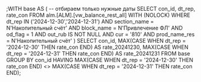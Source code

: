 ;WITH base AS (                       -- отбираем только нужные даты
    SELECT con_id, dt_rep, rate_con
    FROM   alm.[ALM].[vw_balance_rest_all] WITH (NOLOCK)
    WHERE  dt_rep IN ('2024-12-30','2024-12-31')
      AND  section_name  = N'Накопительный счёт'
      AND  block_name    = N'Привлечение ФЛ'
      AND  od_flag       = 1
      AND  out_rub      IS NOT NULL
      AND  cur           = '810'
      AND  prod_name_res = N'Накопительный счёт'
)
SELECT
       con_id,
       MAX(CASE WHEN dt_rep = '2024-12-30' THEN rate_con END) AS rate_20241230,
       MAX(CASE WHEN dt_rep = '2024-12-31' THEN rate_con END) AS rate_20241231
FROM   base
GROUP BY con_id
HAVING MAX(CASE WHEN dt_rep = '2024-12-30' THEN rate_con END) <>
       MAX(CASE WHEN dt_rep = '2024-12-31' THEN rate_con END);
